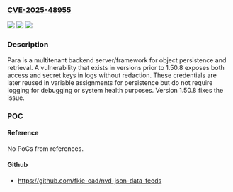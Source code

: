 ### [CVE-2025-48955](https://cve.mitre.org/cgi-bin/cvename.cgi?name=CVE-2025-48955)
![](https://img.shields.io/static/v1?label=Product&message=para&color=blue)
![](https://img.shields.io/static/v1?label=Version&message=%3D%20%3C%201.50.8%20&color=brighgreen)
![](https://img.shields.io/static/v1?label=Vulnerability&message=CWE-532%3A%20Insertion%20of%20Sensitive%20Information%20into%20Log%20File&color=brighgreen)

### Description

Para is a multitenant backend server/framework for object persistence and retrieval. A vulnerability that exists in versions prior to 1.50.8 exposes both access and secret keys in logs without redaction. These credentials are later reused in variable assignments for persistence but do not require logging for debugging or system health purposes. Version 1.50.8 fixes the issue.

### POC

#### Reference
No PoCs from references.

#### Github
- https://github.com/fkie-cad/nvd-json-data-feeds

